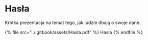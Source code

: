 # Hasła

Krótka prezentacja na temat tego, jak ludzie dbają o swoje dane.

{% file src="../.gitbook/assets/Hasła.pdf" %}
Hasła
{% endfile %}

